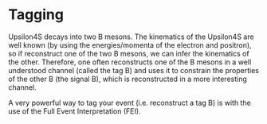 # Tagging

Upsilon4S decays into two B mesons. The kinematics of the Upsilon4S are well known (by using the energies/momenta of the electron and positron), so if reconstruct one of the two B mesons, we can infer the kinematics of the other. Therefore, one often reconstructs one of the B mesons in a well understood channel (called the tag B) and uses it to constrain the properties of the other B (the signal B), which is reconstructed in a more interesting channel.

A very powerful way to tag your event (i.e. reconstruct a tag B) is with the use of the Full Event Interpretation (FEI).
